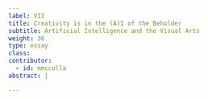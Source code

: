 ```yaml
---
label: VII
title: Creativity is in the (A)I of the Beholder
subtitle: Artificial Intelligence and the Visual Arts
weight: 36
type: essay
class:
contributor:
  - id: mmcculla
abstract: |

---
```

